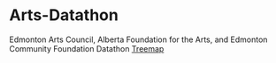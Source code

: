 # Arts-Datathon
 Edmonton Arts Council, Alberta Foundation for the Arts, and Edmonton Community Foundation Datathon
 <a href="https://mikelotis.github.io/Arts-Datathon/" target="_blank">Treemap</a>
